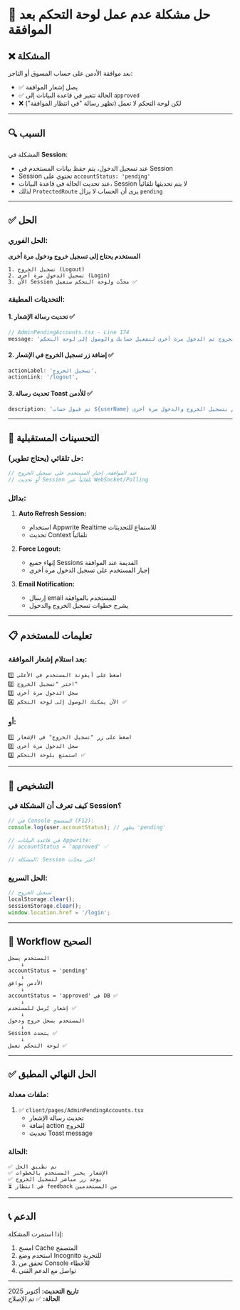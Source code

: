 # 🔧 حل مشكلة عدم عمل لوحة التحكم بعد الموافقة

## ❌ المشكلة

بعد موافقة الأدمن على حساب المسوق أو التاجر:
- ✅ يصل إشعار الموافقة
- ✅ الحالة تتغير في قاعدة البيانات إلى `approved`
- ❌ لكن لوحة التحكم لا تعمل (تظهر رسالة "في انتظار الموافقة")

---

## 🔍 السبب

المشكلة في **Session**:
- عند تسجيل الدخول، يتم حفظ بيانات المستخدم في Session
- Session تحتوي على `accountStatus: 'pending'`
- عند تحديث الحالة في قاعدة البيانات، Session لا يتم تحديثها تلقائياً
- لذلك `ProtectedRoute` يرى أن الحساب لا يزال `pending`

---

## ✅ الحل

### الحل الفوري:
**المستخدم يحتاج إلى تسجيل خروج ودخول مرة أخرى**

```
1. تسجيل الخروج (Logout)
2. تسجيل الدخول مرة أخرى (Login)
3. الآن Session محدّث ولوحة التحكم ستعمل ✅
```

### التحديثات المطبقة:

#### 1. تحديث رسالة الإشعار ✅
```typescript
// AdminPendingAccounts.tsx - Line 174
message: 'مرحباً بك! تم قبول حسابك. يرجى تسجيل الخروج ثم الدخول مرة أخرى لتفعيل حسابك والوصول إلى لوحة التحكم.'
```

#### 2. إضافة زر تسجيل الخروج في الإشعار ✅
```typescript
actionLabel: 'تسجيل الخروج',
actionLink: '/logout',
```

#### 3. تحديث رسالة Toast للأدمن ✅
```typescript
description: 'تم قبول حساب ${userName} بنجاح. يرجى إخبار المستخدم بتسجيل الخروج والدخول مرة أخرى.'
```

---

## 🎯 التحسينات المستقبلية

### حل تلقائي (يحتاج تطوير):
```typescript
// عند الموافقة، إجبار المستخدم على تسجيل الخروج
// أو تحديث Session تلقائياً عبر WebSocket/Polling
```

### بدائل:
1. **Auto Refresh Session:**
   - استخدام Appwrite Realtime للاستماع للتحديثات
   - تحديث Context تلقائياً

2. **Force Logout:**
   - إنهاء جميع Sessions القديمة عند الموافقة
   - إجبار المستخدم على تسجيل الدخول مرة أخرى

3. **Email Notification:**
   - إرسال email للمستخدم بالموافقة
   - يشرح خطوات تسجيل الخروج والدخول

---

## 📋 تعليمات للمستخدم

### بعد استلام إشعار الموافقة:

```
1️⃣ اضغط على أيقونة المستخدم في الأعلى
2️⃣ اختر "تسجيل الخروج"
3️⃣ سجل الدخول مرة أخرى
4️⃣ الآن يمكنك الوصول إلى لوحة التحكم ✅
```

### أو:

```
1️⃣ اضغط على زر "تسجيل الخروج" في الإشعار
2️⃣ سجل الدخول مرة أخرى
3️⃣ استمتع بلوحة التحكم ✅
```

---

## 🐛 التشخيص

### كيف تعرف أن المشكلة في Session؟

```typescript
// في Console المتصفح (F12):
console.log(user.accountStatus); // يظهر 'pending'

// في قاعدة البيانات Appwrite:
// accountStatus = 'approved' ✅

// المشكلة: Session غير محدّث!
```

### الحل السريع:
```javascript
// تسجيل الخروج
localStorage.clear();
sessionStorage.clear();
window.location.href = '/login';
```

---

## 🔄 Workflow الصحيح

```
المستخدم يسجل
    ↓
accountStatus = 'pending'
    ↓
الأدمن يوافق
    ↓
accountStatus = 'approved' في DB ✅
    ↓
إشعار يُرسل للمستخدم ✅
    ↓
المستخدم يسجل خروج ودخول
    ↓
Session يتحدث ✅
    ↓
لوحة التحكم تعمل ✅
```

---

## ✅ الحل النهائي المطبق

### ملفات معدلة:
1. ✅ `client/pages/AdminPendingAccounts.tsx`
   - تحديث رسالة الإشعار
   - إضافة action للخروج
   - تحديث Toast message

### الحالة:
```
✅ تم تطبيق الحل
✅ الإشعار يخبر المستخدم بالخطوات
✅ يوجد زر مباشر لتسجيل الخروج
⏳ في انتظار feedback من المستخدمين
```

---

## 📞 الدعم

إذا استمرت المشكلة:
1. امسح Cache المتصفح
2. استخدم وضع Incognito للتجربة
3. تحقق من Console للأخطاء
4. تواصل مع الدعم الفني

---

**تاريخ التحديث:** أكتوبر 2025  
**الحالة:** ✅ تم الإصلاح
